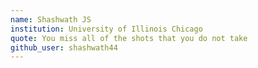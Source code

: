 ```yaml
---
name: Shashwath JS
institution: University of Illinois Chicago
quote: You miss all of the shots that you do not take
github_user: shashwath44
---
```

